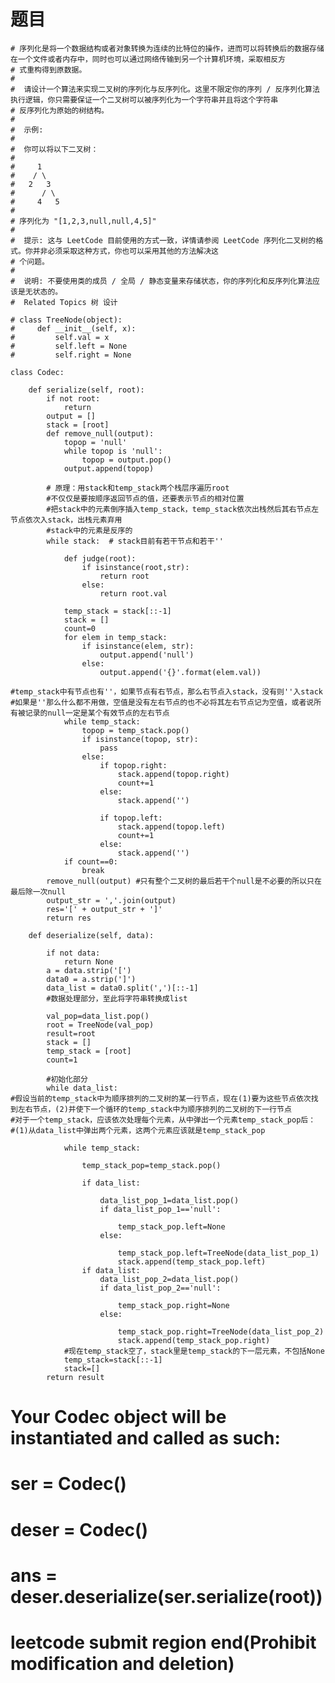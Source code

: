 # 题目

    # 序列化是将一个数据结构或者对象转换为连续的比特位的操作，进而可以将转换后的数据存储在一个文件或者内存中，同时也可以通过网络传输到另一个计算机环境，采取相反方
    # 式重构得到原数据。 
    # 
    #  请设计一个算法来实现二叉树的序列化与反序列化。这里不限定你的序列 / 反序列化算法执行逻辑，你只需要保证一个二叉树可以被序列化为一个字符串并且将这个字符串
    # 反序列化为原始的树结构。 
    # 
    #  示例: 
    # 
    #  你可以将以下二叉树：
    # 
    #     1
    #    / \
    #   2   3
    #      / \
    #     4   5
    # 
    # 序列化为 "[1,2,3,null,null,4,5]" 
    # 
    #  提示: 这与 LeetCode 目前使用的方式一致，详情请参阅 LeetCode 序列化二叉树的格式。你并非必须采取这种方式，你也可以采用其他的方法解决这
    # 个问题。 
    # 
    #  说明: 不要使用类的成员 / 全局 / 静态变量来存储状态，你的序列化和反序列化算法应该是无状态的。 
    #  Related Topics 树 设计 

    # class TreeNode(object):
    #     def __init__(self, x):
    #         self.val = x
    #         self.left = None
    #         self.right = None

    class Codec:

        def serialize(self, root):
            if not root:
                return
            output = []
            stack = [root]
            def remove_null(output):
                topop = 'null'
                while topop is 'null':
                    topop = output.pop()
                output.append(topop)

            # 原理：用stack和temp_stack两个栈层序遍历root
            #不仅仅是要按顺序返回节点的值，还要表示节点的相对位置
            #把stack中的元素倒序插入temp_stack，temp_stack依次出栈然后其右节点左节点依次入stack，出栈元素弃用
            #stack中的元素是反序的
            while stack:  # stack目前有若干节点和若干''

                def judge(root):
                    if isinstance(root,str):
                        return root
                    else:
                        return root.val

                temp_stack = stack[::-1]
                stack = []
                count=0
                for elem in temp_stack:
                    if isinstance(elem, str):
                        output.append('null')
                    else:
                        output.append('{}'.format(elem.val))

    #temp_stack中有节点也有''，如果节点有右节点，那么右节点入stack，没有则''入stack
    #如果是''那么什么都不用做，空值是没有左右节点的也不必将其左右节点记为空值，或者说所有被记录的null一定是某个有效节点的左右节点
                while temp_stack:
                    topop = temp_stack.pop()
                    if isinstance(topop, str):
                        pass
                    else:
                        if topop.right:
                            stack.append(topop.right)
                            count+=1
                        else:
                            stack.append('')

                        if topop.left:
                            stack.append(topop.left)
                            count+=1
                        else:
                            stack.append('')
                if count==0:
                    break
            remove_null(output) #只有整个二叉树的最后若干个null是不必要的所以只在最后除一次null
            output_str = ','.join(output)
            res='[' + output_str + ']'
            return res

        def deserialize(self, data):

            if not data:
                return None
            a = data.strip('[')
            data0 = a.strip(']')
            data_list = data0.split(',')[::-1]
            #数据处理部分，至此将字符串转换成list

            val_pop=data_list.pop()
            root = TreeNode(val_pop)
            result=root
            stack = []
            temp_stack = [root]
            count=1

            #初始化部分
            while data_list:
    #假设当前的temp_stack中为顺序排列的二叉树的某一行节点，现在(1)要为这些节点依次找到左右节点，(2)并使下一个循环的temp_stack中为顺序排列的二叉树的下一行节点
    #对于一个temp_stack，应该依次处理每个元素，从中弹出一个元素temp_stack_pop后：
    #(1)从data_list中弹出两个元素，这两个元素应该就是temp_stack_pop

                while temp_stack:

                    temp_stack_pop=temp_stack.pop()

                    if data_list:

                        data_list_pop_1=data_list.pop()
                        if data_list_pop_1=='null':

                            temp_stack_pop.left=None
                        else:

                            temp_stack_pop.left=TreeNode(data_list_pop_1)
                            stack.append(temp_stack_pop.left)
                    if data_list:
                        data_list_pop_2=data_list.pop()
                        if data_list_pop_2=='null':

                            temp_stack_pop.right=None
                        else:

                            temp_stack_pop.right=TreeNode(data_list_pop_2)
                            stack.append(temp_stack_pop.right)
                #现在temp_stack空了，stack里是temp_stack的下一层元素，不包括None
                temp_stack=stack[::-1]
                stack=[]
            return result










# Your Codec object will be instantiated and called as such:
# ser = Codec()
# deser = Codec()
# ans = deser.deserialize(ser.serialize(root))
# leetcode submit region end(Prohibit modification and deletion)
